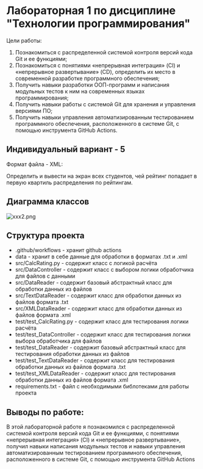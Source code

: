 # Лабораторная 1 по дисциплине "Технологии программирования"
Цели работы:
1. Познакомиться c распределенной системой контроля версий кода Git и ее функциями;
2. Познакомиться с понятиями «непрерывная интеграция» (CI) и «непрерывное развертывание» 
(CD), определить их место в современной разработке программного обеспечения;
3. Получить навыки разработки ООП-программ и написания модульных тестов к ним на 
современных языках программирования;
4. Получить навыки работы с системой Git для хранения и управления версиями ПО;
5. Получить навыки управления автоматизированным тестированием программного обеспечения, 
расположенного в системе Git, с помощью инструмента GitHub Actions.

## Индивидуальный вариант - 5
Формат файла - XML:

Определить и вывести на экран всех студентов, чей рейтинг попадает в первую квартиль распределения по рейтингам.

## Диаграмма классов
![xxx2.png](xxx.png)

## Структура проекта
- .github/workflows - хранит github actions
- data - хранит в себе данные для обработки в форматах .txt и .xml
- src/CalcRating.py - содержит класс с логикой расчёта
- src/DataController - содержит класс с выбором логики обработчика для файлов с данными
- src/DataReader - содержит базовый абстрактный класс для обработки данных из файлов
- src/TextDataReader - содержит класс для обработки данных из файлов формата .txt
- src/XMLDataReader - содержит класс для обработки данных из файлов формата .xml
- test/test_CalcRating.py - содержит класс для тестирования логики расчёта
- test/test_DataController - содержит класс для тестирования логики выбора обработчика для файлов
- test/test_DataReader - содержит базовый абстрактный класс для тестирования обработки данных из файлов
- test/test_TextDataReader - содержит класс для тестирования обработки данных из файлов формата .txt
- test/test_XMLDataReader - содержит класс для тестирования обработки данных из файлов формата .xml
- requirements.txt - файл с необходимыми библотеками для работы проекта

## Выводы по работе:
В этой лабораторной работе я познакомился с распределенной системой контроля версий кода Git и ее функциями, с понятиями «непрерывная интеграция» (CI) и «непрерывное развертывание», получил навыки написания модульных тестов и навыки управления автоматизированным тестированием программного обеспечения, 
расположенного в системе Git, с помощью инструмента GitHub Actions
